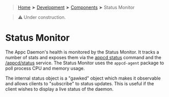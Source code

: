 > [Home](../../README.md) ➤ [Development](../README.md) ➤ [Components](README.md) ➤ Status Monitor

> :warning: Under construction.

# Status Monitor

The Appc Daemon's health is monitored by the Status Monitor. It tracks a number of stats and exposes
them via the [appcd status](../Commands/status.md) command and the
[/appcd/status](../Services/status.md) service. The Status Monitor uses the `appcd-agent` package
to poll process CPU and memory usage.

The internal status object is a "gawked" object which makes it observable and allows clients to
"subscribe" to status updates. This is useful if the client wishes to display a live status of the
daemon.
